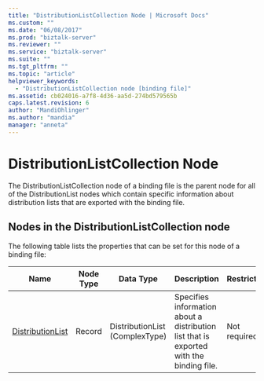 ```yaml
---
title: "DistributionListCollection Node | Microsoft Docs"
ms.custom: ""
ms.date: "06/08/2017"
ms.prod: "biztalk-server"
ms.reviewer: ""
ms.service: "biztalk-server"
ms.suite: ""
ms.tgt_pltfrm: ""
ms.topic: "article"
helpviewer_keywords: 
  - "DistributionListCollection node [binding file]"
ms.assetid: cb024016-a7f8-4d36-aa5d-274bd579565b
caps.latest.revision: 6
author: "MandiOhlinger"
ms.author: "mandia"
manager: "anneta"
---
```

# DistributionListCollection Node
The DistributionListCollection node of a binding file is the parent node for all of the DistributionList nodes which contain specific information about distribution lists that are exported with the binding file.  
  
## Nodes in the DistributionListCollection node  
 The following table lists the properties that can be set for this node of a binding file:  
  
|**Name**|**Node Type**|**Data Type**|**Description**|**Restrictions**|**Comments**|  
|--------------|-------------------|-------------------|---------------------|----------------------|------------------|  
|[DistributionList](../core/distributionlist-distributionlistcollection-node.md)|Record|DistributionList (ComplexType)|Specifies information about a distribution list that is exported with the binding file.|Not required|Default value: none|